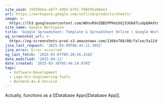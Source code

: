 ```yaml
---
site_uuid: 15938dea-e677-4992-bf91-f08295a9dee3
url: https://workspace.google.com/intl/id/products/sheets/
image: >-
  https://lh3.googleusercontent.com/WOnvR9nZQBIPPKmiUdj53G6dfLuUpQAkXtnsvYwRDfr5Cn_ZpkACdeZFUMbXt3Wh4z0udpcBRk-7snLoa5xCSemBnMaeOK9B4wAT2A=w1600-rj-e365
site_name: Google Workspace
title: 'Google Spreadsheet: Template & Spreadsheet Online | Google Workspace'
og_screenshot_url: >-
  https://og-screenshots-prod.s3.amazonaws.com/1366x768/80/false/5a114f796ea6997d60640614d340b231af3e2113fc131fda82cc505a4eadd9a8.jpeg
jina_last_request: '2025-03-09T06:45:12.395Z'
jina_error: Error occurred
og_last_fetch: '2025-03-07T05:20:56.416Z'
date_modified: '2025-04-12'
date_created: '2025-03-30T05:44:14.870Z'
tags:
  - Software-Development
  - Lego-Kit-Engineering-Tools
  - Backend-As-A-Service
---
```

























Actually, functions as a [[Database Apps|Database App]].
